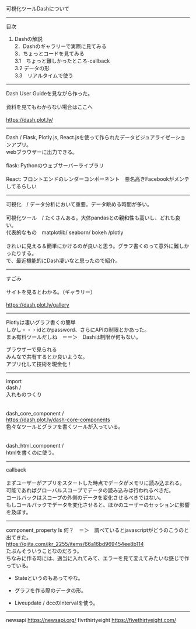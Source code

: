 可視化ツールDashについて


---    

目次     
1. Dashの解説      
2．Dashのギャラリーで実際に見てみる     
3．ちょっとコードを見てみる     
3.1　ちょっと難しかったところ-callback      
3.2  データの形     
3.3　リアルタイムで使う     

---    
     
Dash User Guideを見ながら作った。     
<br>
資料を見てもわからない場合はここへ     
<br>
https://dash.plot.ly/     
     
---
     
Dash / Flask, Plotly.js, React.jsを使って作られたデータビジュアライゼーションアプリ。      
       webブラウザーに出力できる。     
<br>
flask: Pythonのウェブサーバーライブラリ     
<br>
React: フロントエンドのレンダーコンポーネント　悪名高きFacebookがメンテしてるらしい     

--- 

可視化　/ データ分析において重要。データ眺める時間が多い。     
<br>
可視化ツール　/ たくさんある。大体pandasとの親和性も高いし、どれも良い。     
代表的なもの　matplotlib/ seaborn/ bokeh /plotly     
<br>
きれいに見える＆簡単にかけるのが良いと思う。グラフ書くのって意外に難しかったりする。     
で、最近機能的にDash凄いなと思ったので紹介。     

---     

すごみ     
<br>
サイトを見るとわかる。（ギャラリー）    
<br>
https://dash.plot.ly/gallery     

---

Plotlyは凄いグラフ書くの簡単    
しかし・・・idとかpassword、さらにAPIの制限とかあった。    
まぁ有料ツールだしね　＝＝＞　Dashは制限が何もない。     

ブラウザーで見られる    
みんなで共有するとか良いような。     
アプリ化して技術を現金化！     

---    

import 
<br>
dash /     
入れものつくり     
<br>     
dash_core_component /     
https://dash.plot.ly/dash-core-components          
色々なツールとグラフを書くツールが入っている。     
<br>     
dash_html_component /      
htmlを書くのに使う。     
     
---    

callback      
<br>
まずユーザーがアプリをスタートした時点でデータがメモリに読み込まれる。      
可能であればグローバルスコープでデータの読み込みは行われるべきだ。      
コールバックはスコープの外側のデータを変化させるべきではない。      
もしコールバックでデータを変化させると、ほかのユーザーのセッションに影響を及ぼす。     

---

component_property Is 何？　＝＞　調べているとjavascriptがどうのこうのと出てきた。      
https://qiita.com/jkr_2255/items/66a16bd969454ee8b114      
たぶんそういうことなのだろう。      
ちなみに作る時には、適当に入れてみて、エラーを見て変えてみたいな感じで作っている。      
      
* Stateというのもあってやな。      
      
* グラフを作る際のデータの形。      
      
* Liveupdate / dccのIntervalを使う。      
      
---         

newsapi 
https://newsapi.org/
fivrthirtyeight
https://fivethirtyeight.com/
